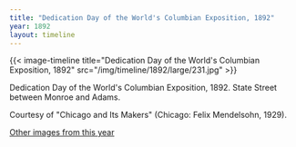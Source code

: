 ```yaml
---
title: "Dedication Day of the World's Columbian Exposition, 1892"
year: 1892
layout: timeline
---
```


{{< image-timeline title="Dedication Day of the World's Columbian Exposition, 1892" src="/img/timeline/1892/large/231.jpg" >}}


Dedication Day of the World's Columbian Exposition, 1892. State Street between Monroe and Adams. 

Courtesy of "Chicago and Its Makers" (Chicago: Felix Mendelsohn, 1929).  

[Other images from this year](/historical/timeline/1892)